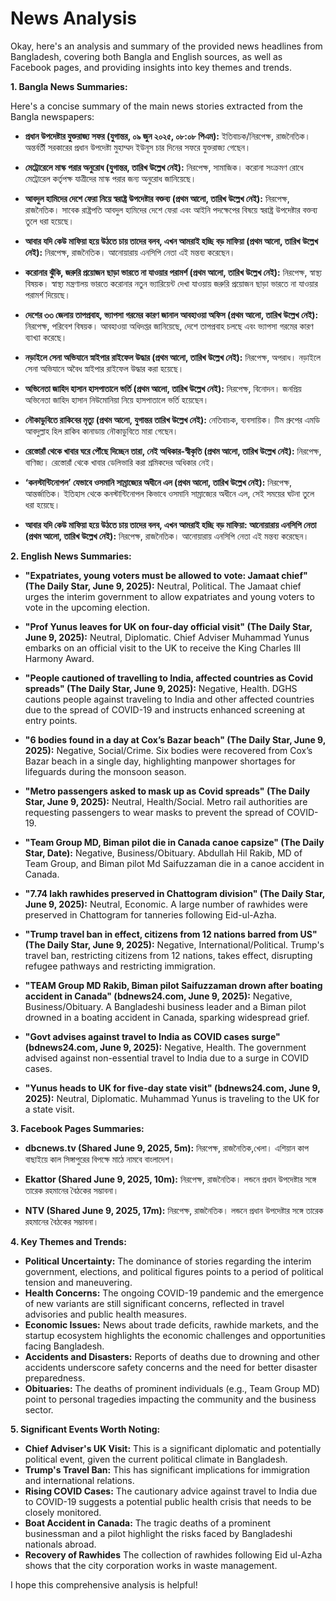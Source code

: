 # News Analysis

Okay, here's an analysis and summary of the provided news headlines from Bangladesh, covering both Bangla and English sources, as well as Facebook pages, and providing insights into key themes and trends.

**1. Bangla News Summaries:**

Here's a concise summary of the main news stories extracted from the Bangla newspapers:

*   **প্রধান উপদেষ্টার যুক্তরাজ্য সফর (যুগান্তর, ০৯ জুন ২০২৫, ০৮:০৮ পিএম):** ইতিবাচক/নিরপেক্ষ, রাজনৈতিক। অন্তর্বর্তী সরকারের প্রধান উপদেষ্টা মুহাম্মদ ইউনূস চার দিনের সফরে যুক্তরাজ্য গেছেন।

*   **মেট্রোরেলে মাস্ক পরার অনুরোধ (যুগান্তর, তারিখ উল্লেখ নেই):** নিরপেক্ষ, সামাজিক। করোনা সংক্রমণ রোধে মেট্রোরেল কর্তৃপক্ষ যাত্রীদের মাস্ক পরার জন্য অনুরোধ জানিয়েছে।

*  **আবদুল হামিদের দেশে ফেরা নিয়ে স্বরাষ্ট্র উপদেষ্টার বক্তব্য (প্রথম আলো, তারিখ উল্লেখ নেই):** নিরপেক্ষ, রাজনৈতিক। সাবেক রাষ্ট্রপতি আবদুল হামিদের দেশে ফেরা এবং আইনি পদক্ষেপের বিষয়ে স্বরাষ্ট্র উপদেষ্টার বক্তব্য তুলে ধরা হয়েছে।

*  **আবার যদি কেউ মাফিয়া হয়ে উঠতে চায় তাদের বলব, এখন আমরাই হচ্ছি বড় মাফিয়া (প্রথম আলো, তারিখ উল্লেখ নেই):** নিরপেক্ষ, রাজনৈতিক। আনোয়ারায় এনসিপি নেতা এই মন্তব্য করেছেন।

*   **করোনার ঝুঁকি, জরুরি প্রয়োজন ছাড়া ভারতে না যাওয়ার পরামর্শ (প্রথম আলো, তারিখ উল্লেখ নেই):** নিরপেক্ষ, স্বাস্থ্য বিষয়ক। স্বাস্থ্য মন্ত্রণালয় ভারতে করোনার নতুন ভ্যারিয়েন্ট দেখা যাওয়ায় জরুরি প্রয়োজন ছাড়া ভারতে না যাওয়ার পরামর্শ দিয়েছে।

*   **দেশের ৩৩ জেলায় তাপপ্রবাহ, ভ্যাপসা গরমের কারণ জানাল আবহাওয়া অফিস (প্রথম আলো, তারিখ উল্লেখ নেই):** নিরপেক্ষ, পরিবেশ বিষয়ক। আবহাওয়া অধিদপ্তর জানিয়েছে, দেশে তাপপ্রবাহ চলছে এবং ভ্যাপসা গরমের কারণ ব্যাখ্যা করেছে।

*   **নড়াইলে সেনা অভিযানে স্নাইপার রাইফেল উদ্ধার (প্রথম আলো, তারিখ উল্লেখ নেই):** নিরপেক্ষ, অপরাধ। নড়াইলে সেনা অভিযানে অবৈধ স্নাইপার রাইফেল উদ্ধার করা হয়েছে।

*  **অভিনেতা জাহিদ হাসান হাসপাতালে ভর্তি (প্রথম আলো, তারিখ উল্লেখ নেই):** নিরপেক্ষ, বিনোদন। জনপ্রিয় অভিনেতা জাহিদ হাসান নিউমোনিয়া নিয়ে হাসপাতালে ভর্তি হয়েছেন।

*   **নৌকাডুবিতে রাকিবের মৃত্যু (প্রথম আলো, যুগান্তর তারিখ উল্লেখ নেই):** নেতিবাচক, ব্যবসায়িক। টিম গ্রুপের এমডি আবদুল্লাহ হিল রাকিব কানাডায় নৌকাডুবিতে মারা গেছেন।

*   **রেস্তোরাঁ থেকে খাবার ঘরে পৌঁছে দিচ্ছেন তারা, নেই অধিকার-স্বীকৃতি (প্রথম আলো, তারিখ উল্লেখ নেই):** নিরপেক্ষ, বাণিজ্য। রেস্তোরাঁ থেকে খাবার ডেলিভারি করা শ্রমিকদের অধিকার নেই।

*   **‘কনস্টান্টিনোপল’ যেভাবে ওসমানি সাম্রাজ্যের অধীনে এল (প্রথম আলো, তারিখ উল্লেখ নেই):** নিরপেক্ষ, আন্তর্জাতিক। ইতিহাস থেকে কনস্টান্টিনোপল কিভাবে ওসমানি সাম্রাজ্যের অধীনে এল, সেই সময়ের ঘটনা তুলে ধরা হয়েছে।

*   **আবার যদি কেউ মাফিয়া হয়ে উঠতে চায় তাদের বলব, এখন আমরাই হচ্ছি বড় মাফিয়া: আনোয়ারায় এনসিপি নেতা (প্রথম আলো, তারিখ উল্লেখ নেই):** নিরপেক্ষ, রাজনৈতিক। আনোয়ারায় এনসিপি নেতা এই মন্তব্য করেছেন।

**2. English News Summaries:**

*   **"Expatriates, young voters must be allowed to vote: Jamaat chief" (The Daily Star, June 9, 2025):** Neutral, Political. The Jamaat chief urges the interim government to allow expatriates and young voters to vote in the upcoming election.

*   **"Prof Yunus leaves for UK on four-day official visit" (The Daily Star, June 9, 2025):** Neutral, Diplomatic. Chief Adviser Muhammad Yunus embarks on an official visit to the UK to receive the King Charles III Harmony Award.

*   **"People cautioned of travelling to India, affected countries as Covid spreads" (The Daily Star, June 9, 2025):** Negative, Health. DGHS cautions people against traveling to India and other affected countries due to the spread of COVID-19 and instructs enhanced screening at entry points.

*  **"6 bodies found in a day at Cox’s Bazar beach" (The Daily Star, June 9, 2025):** Negative, Social/Crime. Six bodies were recovered from Cox’s Bazar beach in a single day, highlighting manpower shortages for lifeguards during the monsoon season.

*  **"Metro passengers asked to mask up as Covid spreads" (The Daily Star, June 9, 2025):** Neutral, Health/Social. Metro rail authorities are requesting passengers to wear masks to prevent the spread of COVID-19.

*   **"Team Group MD, Biman pilot die in Canada canoe capsize" (The Daily Star, Date):** Negative, Business/Obituary. Abdullah Hil Rakib, MD of Team Group, and Biman pilot Md Saifuzzaman die in a canoe accident in Canada.

*   **"7.74 lakh rawhides preserved in Chattogram division" (The Daily Star, June 9, 2025):** Neutral, Economic. A large number of rawhides were preserved in Chattogram for tanneries following Eid-ul-Azha.

*   **"Trump travel ban in effect, citizens from 12 nations barred from US" (The Daily Star, June 9, 2025):** Negative, International/Political. Trump's travel ban, restricting citizens from 12 nations, takes effect, disrupting refugee pathways and restricting immigration.

* **"TEAM Group MD Rakib, Biman pilot Saifuzzaman drown after boating accident in Canada" (bdnews24.com, June 9, 2025):** Negative, Business/Obituary. A Bangladeshi business leader and a Biman pilot drowned in a boating accident in Canada, sparking widespread grief.

* **"Govt advises against travel to India as COVID cases surge" (bdnews24.com, June 9, 2025):** Negative, Health. The government advised against non-essential travel to India due to a surge in COVID cases.

* **"Yunus heads to UK for five-day state visit" (bdnews24.com, June 9, 2025):** Neutral, Diplomatic. Muhammad Yunus is traveling to the UK for a state visit.

**3. Facebook Pages Summaries:**

*   **dbcnews.tv (Shared June 9, 2025, 5m):** নিরপেক্ষ, রাজনৈতিক,খেলা। এশিয়ান কাপ বাছাইয়ে কাল সিঙ্গাপুরের বিপক্ষে মাঠে নামবে বাংলাদেশ।

*   **Ekattor (Shared June 9, 2025, 10m):** নিরপেক্ষ, রাজনৈতিক। লন্ডনে প্রধান উপদেষ্টার সঙ্গে তারেক রহমানের বৈঠকের সম্ভাবনা।

*   **NTV (Shared June 9, 2025, 17m):** নিরপেক্ষ, রাজনৈতিক। লন্ডনে প্রধান উপদেষ্টার সঙ্গে তারেক রহমানের বৈঠকের সম্ভাবনা।

**4. Key Themes and Trends:**

*   **Political Uncertainty:** The dominance of stories regarding the interim government, elections, and political figures points to a period of political tension and maneuvering.
*   **Health Concerns:** The ongoing COVID-19 pandemic and the emergence of new variants are still significant concerns, reflected in travel advisories and public health measures.
*   **Economic Issues:** News about trade deficits, rawhide markets, and the startup ecosystem highlights the economic challenges and opportunities facing Bangladesh.
*   **Accidents and Disasters:** Reports of deaths due to drowning and other accidents underscore safety concerns and the need for better disaster preparedness.
*  **Obituaries:** The deaths of prominent individuals (e.g., Team Group MD) point to personal tragedies impacting the community and the business sector.

**5. Significant Events Worth Noting:**

*   **Chief Adviser's UK Visit:** This is a significant diplomatic and potentially political event, given the current political climate in Bangladesh.
*   **Trump's Travel Ban:** This has significant implications for immigration and international relations.
*   **Rising COVID Cases:** The cautionary advice against travel to India due to COVID-19 suggests a potential public health crisis that needs to be closely monitored.
*   **Boat Accident in Canada:** The tragic deaths of a prominent businessman and a pilot highlight the risks faced by Bangladeshi nationals abroad.
*  **Recovery of Rawhides** The collection of rawhides following Eid ul-Azha shows that the city corporation works in waste management.

I hope this comprehensive analysis is helpful!
